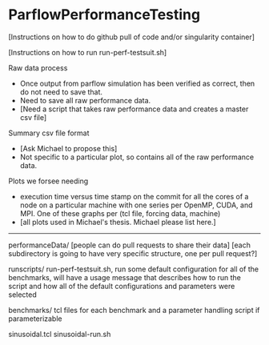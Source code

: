# ParflowPerformanceTesting

[Instructions on how to do github pull of code and/or singularity container]

[Instructions on how to run run-perf-testsuit.sh]

Raw data process
* Once output from parflow simulation has been verified as correct, then do not need to save that.
* Need to save all raw performance data.
* [Need a script that takes raw performance data and creates a master csv file]

Summary csv file format
* [Ask Michael to propose this]
* Not specific to a particular plot, so contains all of the raw performance data.

Plots we forsee needing
* execution time versus time stamp on the commit for all the cores of a node on a particular 
  machine with one series per OpenMP, CUDA, and MPI.  One of these graphs per  (tcl file, forcing data, machine)
* [all plots used in Michael's thesis.  Michael please list here.]

--------------------------------------------

performanceData/
  [people can do pull requests to share their data]
  [each subdirectory is going to have very specific structure, one per pull request?]

runscripts/
  run-perf-testsuit.sh, run some default configuration for all of the benchmarks, will have a
                        usage message that describes how to run the script and how all of the default
                        configurations and parameters were selected

benchmarks/
  tcl files for each benchmark and a parameter handling script if parameterizable
  
  sinusoidal.tcl
  sinusoidal-run.sh
  
